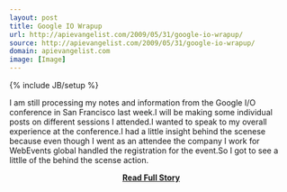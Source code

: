 ```yaml
---
layout: post
title: Google IO Wrapup
url: http://apievangelist.com/2009/05/31/google-io-wrapup/
source: http://apievangelist.com/2009/05/31/google-io-wrapup/
domain: apievangelist.com
image: [Image]
---
```

{% include JB/setup %}<p>I am still processing my notes and information from the Google I/O conference in San Francisco last week.I will be making some individual posts on different sessions I attended.I wanted to speak to my overall experience at the conference.I had a little insight behind the scenese because even though I went as an attendee the company I work for WebEvents global handled the registration for the event.So I got to see a littlle of the behind the scense action.</p>
<center><p><a href="http://apievangelist.com/2009/05/31/google-io-wrapup/" style='padding:25px; font-sze:18px; font-weight: bold;'>Read Full Story</a></p></center>
